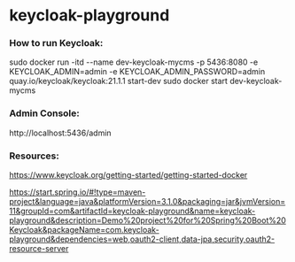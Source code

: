 # keycloak-playground

### How to run Keycloak:

sudo docker run -itd --name dev-keycloak-mycms -p 5436:8080 -e KEYCLOAK_ADMIN=admin -e KEYCLOAK_ADMIN_PASSWORD=admin quay.io/keycloak/keycloak:21.1.1 start-dev
sudo docker start dev-keycloak-mycms

### Admin Console:
http://localhost:5436/admin

### Resources:
https://www.keycloak.org/getting-started/getting-started-docker

https://start.spring.io/#!type=maven-project&language=java&platformVersion=3.1.0&packaging=jar&jvmVersion=11&groupId=com&artifactId=keycloak-playground&name=keycloak-playground&description=Demo%20project%20for%20Spring%20Boot%20Keycloak&packageName=com.keycloak-playground&dependencies=web,oauth2-client,data-jpa,security,oauth2-resource-server